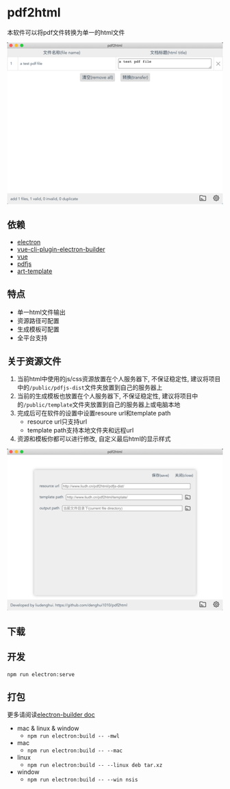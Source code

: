 # pdf2html
本软件可以将pdf文件转换为单一的html文件

![screenshot](./screenshot/home.png)

## 依赖
 - [electron](https://github.com/electron/electron)
 - [vue-cli-plugin-electron-builder](https://github.com/nklayman/vue-cli-plugin-electron-builder)
 - [vue](https://github.com/vuejs/vue)
 - [pdfjs](https://github.com/mozilla/pdf.js)
 - [art-template](https://github.com/aui/art-template)

## 特点
- 单一html文件输出
- 资源路径可配置
- 生成模板可配置
- 全平台支持

## 关于资源文件
1. 当前html中使用的js/css资源放置在个人服务器下, 不保证稳定性, 建议将项目中的```/public/pdfjs-dist```文件夹放置到自己的服务器上
2. 当前的生成模板也放置在个人服务器下, 不保证稳定性, 建议将项目中的```/public/template```文件夹放置到自己的服务器上或电脑本地
3. 完成后可在软件的设置中设置resoure url和template path
   - resource url只支持url
   - template path支持本地文件夹和远程url
4. 资源和模板你都可以进行修改, 自定义最后html的显示样式

![screenshot](./screenshot/setting.png)

## 下载


## 开发
```npm run electron:serve```

## 打包
更多请阅读[electron-builder doc](https://www.electron.build/cli)
- mac & linux & window
  - ```npm run electron:build -- -mwl```
- mac
  - ```npm run electron:build -- --mac```
- linux
  - ```npm run electron:build -- --linux deb tar.xz```
- window
  - ```npm run electron:build -- --win nsis```

